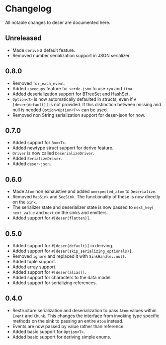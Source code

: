 # Changelog

All notable changes to deser are documented here.

## Unreleased

- Made `derive` a default feature.
- Removed number serialization support in JSON serializer.

## 0.8.0

- Removed `for_each_event`.
- Added `speedups` feature for `serde-json` to use `ryu` and `itoa`.
- Added deserialization support for BTreeSet and HashSet.
- `Option<T>` is now automatically defaulted in structs, even if
  `#[deser(default)]` is not provided.  If this distinction between
  missing and null is needed `Option<Option<T>>` can be used.
- Removed non String serialization support for deser-json for now.

## 0.7.0

- Added support for `Box<T>`.
- Added newtype struct support for derive feature.
- `Driver` is now called `DeserializeDriver`.
- Added `SerializeDriver`.
- Added `deser-json`.

## 0.6.0

- Made `Atom` non exhaustive and added `unexpected_atom` to `Deserialize`.
- Removed `MapSink` and `SeqSink`.  The functionality of these is now
  directly on the `Sink`.
- The serializer state and deserializer state is now passed to `next_key`/
  `next_value` and `next` on the sinks and emitters.
- Added support for `#[deser(flatten)]`.

## 0.5.0

- Added support for `#[deser(default)]` in deriving.
- Added support for `#[deser(skip_serializing_optionals)]`.
- Removed `ignore` and replaced it with `SinkHandle::null`.
- Added tuple support.
- Added array support.
- Added support for `#[deser(alias)]`.
- Added support for characters to the data model.
- Added support for serializing references.

## 0.4.0

- Restructure serialization and deserialization to pass `Atom` values
  within `Event` and `Chunk`.  This changes the interface from invoking
  type specific methods on the sink to passing an entire `Atom` instead.
- Events are now passed by value rather than reference.
- Added basic support for `Option<T>`.
- Added basic support for deriving simple enums.
